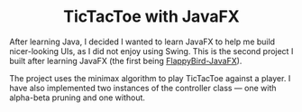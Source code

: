 <h1 align="center">TicTacToe with JavaFX</h1>

After learning Java, I decided I wanted to learn JavaFX to help me build nicer-looking UIs, as I did not enjoy using Swing. This is the second project I built after learning JavaFX (the first being [FlappyBird-JavaFX](https://github.com/Bloodaxe90/FlappyBird-JavaFX)).

<p>
  The project uses the minimax algorithm to play TicTacToe against a player. I have also implemented two instances of the controller class — one with alpha-beta pruning and one without.
</p>





